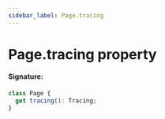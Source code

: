 ```yaml
---
sidebar_label: Page.tracing
---
```


# Page.tracing property

#### Signature:

```typescript
class Page {
  get tracing(): Tracing;
}
```
